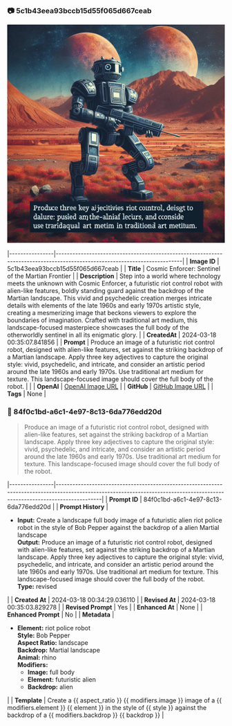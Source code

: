 

### 📷 5c1b43eea93bccb15d55f065d667ceab 

![data.id](./5c1b43eea93bccb15d55f065d667ceab.jpg)

|----------------|---------------------------------------------------------------------------------------------------------------------------|
| **Image ID**             | 5c1b43eea93bccb15d55f065d667ceab                                                                                                             |
| **Title**           | Cosmic Enforcer: Sentinel of the Martian Frontier                                                                                                       |
| **Description**           | Step into a world where technology meets the unknown with Cosmic Enforcer, a futuristic riot control robot with alien-like features, boldly standing guard against the backdrop of the Martian landscape. This vivid and psychedelic creation merges intricate details with elements of the late 1960s and early 1970s artistic style, creating a mesmerizing image that beckons viewers to explore the boundaries of imagination. Crafted with traditional art medium, this landscape-focused masterpiece showcases the full body of the otherworldly sentinel in all its enigmatic glory.                                                                                                       |
| **CreatedAt**        | 2024-03-18 00:35:07.841856                                                                                                        |
| **Prompt**         | Produce an image of a futuristic riot control robot, designed with alien-like features, set against the striking backdrop of a Martian landscape. Apply three key adjectives to capture the original style: vivid, psychedelic, and intricate, and consider an artistic period around the late 1960s and early 1970s. Use traditional art medium for texture. This landscape-focused image should cover the full body of the robot.                                                                                                         |                                                                                          |
| **OpenAI**         | [OpenAI Image URL](https://oaidalleapiprodscus.blob.core.windows.net/private/org-TZj0gKpq3CiXdXNznVOkBYav/user-t5KW5S6yYiCS0u4yDWasqnEP/img-SAyQgaV8RnFLNdv0MDnzHTsN.png?st=2024-03-17T23%3A35%3A01Z&se=2024-03-18T01%3A35%3A01Z&sp=r&sv=2021-08-06&sr=b&rscd=inline&rsct=image/png&skoid=6aaadede-4fb3-4698-a8f6-684d7786b067&sktid=a48cca56-e6da-484e-a814-9c849652bcb3&skt=2024-03-17T17%3A32%3A48Z&ske=2024-03-18T17%3A32%3A48Z&sks=b&skv=2021-08-06&sig=KEWDWSj%2BbLwblwycr%2BCeRPIyljz8T38xSK81YSKhWO8%3D)                                                                                |
| **GitHub**         | [GitHub Image URL](https://github.com/Caneta-Silva/cyber-tomorrow/blob/main/images/5c1b43eea93bccb15d55f065d667ceab/5c1b43eea93bccb15d55f065d667ceab.jpg)                                                                                |
| **Tags**       | None                                                                                                                   |

### 📜 84f0c1bd-a6c1-4e97-8c13-6da776edd20d

> Produce an image of a futuristic riot control robot, designed with alien-like features, set against the striking backdrop of a Martian landscape. Apply three key adjectives to capture the original style: vivid, psychedelic, and intricate, and consider an artistic period around the late 1960s and early 1970s. Use traditional art medium for texture. This landscape-focused image should cover the full body of the robot.

|----------------|----------------------------------------------------------------------------------------------------------------------------------------------------------------------------|
| **Prompt ID**  | 84f0c1bd-a6c1-4e97-8c13-6da776edd20d                                                                                                                                                            |
| **Prompt History** | <ul><li>**Input:** Create a landscape full body image of a futuristic alien riot police robot in the style of Bob Pepper against the backdrop of a alien Martial landscape <br> **Output:** Produce an image of a futuristic riot control robot, designed with alien-like features, set against the striking backdrop of a Martian landscape. Apply three key adjectives to capture the original style: vivid, psychedelic, and intricate, and consider an artistic period around the late 1960s and early 1970s. Use traditional art medium for texture. This landscape-focused image should cover the full body of the robot. <br> **Type:** revised</li></ul> |
| **Created At** | 2024-03-18 00:34:29.036110                                                                                                                                                   |
| **Revised At** | 2024-03-18 00:35:03.829278                                                                                                                                                   |
| **Revised Prompt** | Yes                                                                                                                                                                      |
| **Enhanced At** | None                                                                                                                                                  |
| **Enhanced Prompt** | No                                                                                                                                                                    |
| **Metadata**   | <ul><li>**Element:** riot police robot <br> **Style:** Bob Pepper <br> **Aspect Ratio:** landscape <br> **Backdrop:** Martial landscape <br> **Animal:** rhino <br> **Modifiers:**<ul><li>**Image:** full body</li><li>**Element:** futuristic alien</li><li>**Backdrop:** alien</li></ul></li></ul> |
| **Template**   | Create a {{ aspect_ratio }} {{ modifiers.image }} image of a {{ modifiers.element }} {{ element }} in the style of {{ style }} against the backdrop of a {{ modifiers.backdrop }} {{ backdrop }}                                                                                                                                           |


